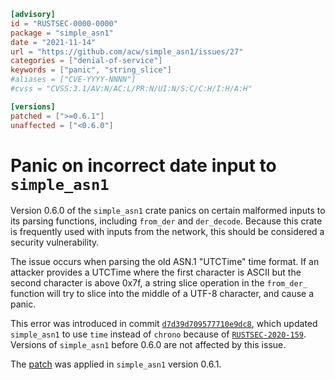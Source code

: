 ```toml
[advisory]
id = "RUSTSEC-0000-0000"
package = "simple_asn1"
date = "2021-11-14"
url = "https://github.com/acw/simple_asn1/issues/27"
categories = ["denial-of-service"]
keywords = ["panic", "string_slice"]
#aliases = ["CVE-YYYY-NNNN"]
#cvss = "CVSS:3.1/AV:N/AC:L/PR:N/UI:N/S:C/C:H/I:H/A:H"

[versions]
patched = [">=0.6.1"]
unaffected = ["<0.6.0"]
```

# Panic on incorrect date input to `simple_asn1`

Version 0.6.0 of the `simple_asn1` crate panics on certain malformed
inputs to its parsing functions, including `from_der` and `der_decode`.
Because this crate is frequently used with inputs from the network, this
should be considered a security vulnerability.

The issue occurs when parsing the old ASN.1 "UTCTime" time format.  If an
attacker provides a UTCTime where the first character is ASCII but the
second character is above 0x7f, a string slice operation in the
`from_der_` function will try to slice into the middle of a UTF-8
character, and cause a panic.

This error was introduced in commit
[`d7d39d709577710e9dc8`](https://github.com/acw/simple_asn1/commit/d7d39d709577710e9dc8833ee57d200eef366db8),
which updated `simple_asn1` to use `time` instead of `chrono` because of
[`RUSTSEC-2020-159`](https://rustsec.org/advisories/RUSTSEC-2020-0159).
Versions of `simple_asn1` before 0.6.0 are not affected by this issue.

The [patch](https://github.com/acw/simple_asn1/pull/28) was applied in
`simple_asn1` version 0.6.1.

